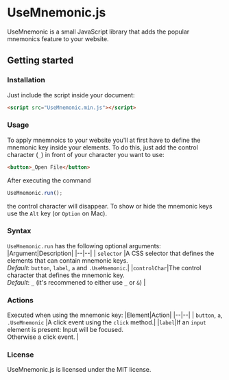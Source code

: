 # UseMnemonic.js
UseMnemonic is a small JavaScript library that adds the popular mnemonics feature to your website.

## Getting started

### Installation
Just include the script inside your document:
```html
<script src="UseMnemonic.min.js"></script>
```

### Usage
To apply mnemnoics to your website you'll at first have to define the mnemonic key inside your elements. To do this, just add the control character (`_`) in front of your character you want to use:
```html
<button>_Open File</button>
```
After executing the command
```js
UseMnemonic.run();
```
the control character will disappear. 
To show or hide the mnemonic keys use the `Alt` key (or `Option` on Mac).

### Syntax
 `UseMnemonic.run`  has the following optional arguments:
|Argument|Description|
|--|--|
| `selector` |A CSS selector that defines the elements that can contain mnemonic keys.<br><em>Default</em>: `button`, `label`, `a` and `.UseMnemonic`.|
|`controlChar`|The control character that defines the mnemonic key.<br><em>Default</em>: `_` (it's recommened to either use `_` or `&`) |



### Actions 
Executed when using the mnemonic key:
|Element|Action|
|--|--|
| `button`, `a`,<br>`.UseMnemonic` |A click event using the `click` method.|
|`label`|If an `input` element is present: Input will be focused.<br>Otherwise a click event. |

### License
UseMnemonic.js is licensed under the MIT license.